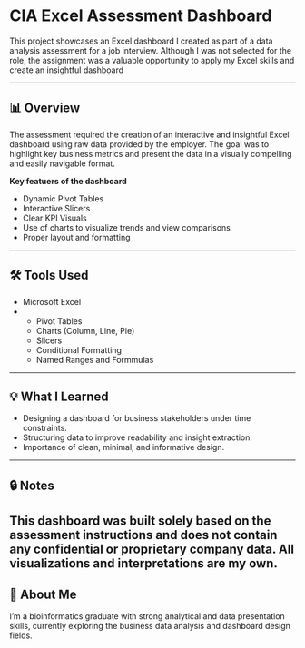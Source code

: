 # CIA Excel Assessment Dashboard

This project showcases an Excel dashboard I created as part of a data analysis assessment for a job interview. Although I was not selected for the role, the assignment was a valuable opportunity to apply my Excel skills and create an insightful dashboard

---
##  📊 Overview

The assessment required the creation of an interactive and insightful Excel dashboard using raw data provided by the employer. The goal was to highlight key business metrics and present the data in a visually compelling and easily navigable format.

**Key featuers of the dashboard**
- Dynamic Pivot Tables
- Interactive Slicers
- Clear KPI Visuals
- Use of charts to visualize trends and view comparisons
- Proper layout and formatting
---

##  🛠 Tools Used

- Microsoft Excel
- - Pivot Tables
  - Charts (Column, Line, Pie)
  - Slicers
  - Conditional Formatting
  - Named Ranges and Formmulas
---

## 💡 What I Learned
- Designing a dashboard for business stakeholders under time constraints.
- Structuring data to improve readability and insight extraction.
- Importance of clean, minimal, and informative design.

---
## 🔒 Notes
This dashboard was built solely based on the assessment instructions and does not contain any confidential or proprietary company data. All visualizations and interpretations are my own.
---
## 👋 About Me
I’m a bioinformatics graduate with strong analytical and data presentation skills, currently exploring the business data analysis and dashboard design fields.
